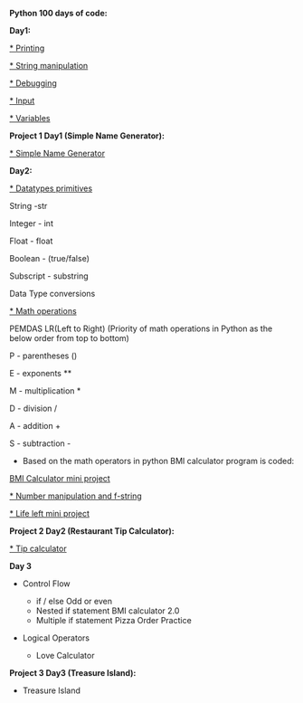 **Python 100 days of code:**

**Day1:**

[* Printing](https://github.com/ariv14/python/tree/main/printing)

[* String manipulation](https://github.com/ariv14/python/tree/main/Day1_string_manipulation)

[* Debugging](https://github.com/ariv14/python/tree/main/Day1_debugging_practice)

[* Input](https://github.com/ariv14/python/tree/main/Day1_input)

[* Variables](https://github.com/ariv14/python/tree/main/Day1_variables)

**Project 1 Day1 (Simple Name Generator):**

[* Simple Name Generator](https://github.com/ariv14/python/tree/main/Project1_Day1_Simple_Name_Generator)

**Day2:**

[* Datatypes primitives](https://github.com/ariv14/python/tree/main/Day2_primitive_data_types)

  String -str

  Integer - int

  Float - float

  Boolean - (true/false)

  Subscript - substring

  Data Type conversions

[* Math operations](https://github.com/ariv14/python/tree/main/Day2_math_operators)

  PEMDAS LR(Left to Right) (Priority of math operations in Python as the below order from top to bottom)

  P - parentheses      ()

  E - exponents        **
  
  M - multiplication    *
  
  D - division          /
  
  A - addition          +
  
  S - subtraction       -


   - Based on the math operators in python BMI calculator program is coded:

   [BMI Calculator mini project](https://github.com/ariv14/python/tree/main/Day2_math_operators/bmi_calculator)
   
  [* Number manipulation and f-string](https://github.com/ariv14/python/tree/main/Day2_number_manipulation)

  [* Life left mini project](https://github.com/ariv14/python/tree/main/Day2_number_manipulation/life_left_mini_project)
  
**Project 2 Day2 (Restaurant Tip Calculator):**

 [* Tip calculator](https://github.com/ariv14/python/tree/main/Project2_Day2_Tip_Calculator)


**Day 3**

 * Control Flow
      - if / else
        Odd or even
      - Nested if statement
        BMI calculator 2.0
      - Multiple if statement
        Pizza Order Practice
 
 * Logical Operators
   - Love Calculator 

**Project 3 Day3 (Treasure Island):**

 * Treasure Island